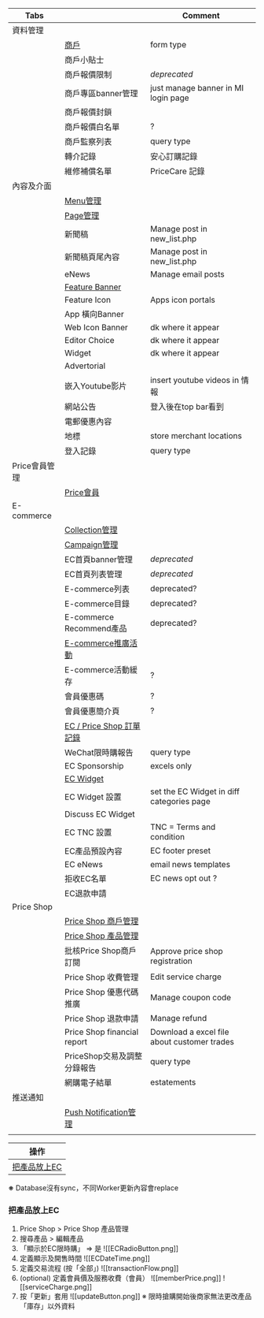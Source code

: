 
| Tabs       |                                                 | Comment                                     |
| ---------- | ----------------------------------------------- | ------------------------------------------- |
| 資料管理       |                                                 |                                             |
|            | [商戶](商戶)                                        | form type                                   |
|            | 商戶小貼士                                           |                                             |
|            | 商戶報價限制                                          | *deprecated*                                |
|            | 商戶專區banner管理                                    | just manage banner in MI login page         |
|            | 商戶報價封鎖                                          |                                             |
|            | 商戶報價白名單                                         | ?                                           |
|            | 商戶監察列表                                          | query type                                  |
|            | 轉介記錄                                            | 安心訂購記錄                                      |
|            | 維修補償名單                                          | PriceCare 記錄                                |
| 內容及介面      |                                                 |                                             |
|            | [Menu管理](Menu管理)                                |                                             |
|            | [Page管理](Page管理.md)                             |                                             |
|            | 新聞稿                                             | Manage post in new_list.php                 |
|            | 新聞稿頁尾內容                                         | Manage post in new_list.php                 |
|            | eNews                                           | Manage email posts                          |
|            | [Feature Banner](Feature%20Banner.md)           |                                             |
|            | Feature Icon                                    | Apps icon portals                           |
|            | App 橫向Banner                                    |                                             |
|            | Web Icon Banner                                 | dk where it appear                          |
|            | Editor Choice                                   | dk where it appear                          |
|            | Widget                                          | dk where it appear                          |
|            | Advertorial                                     |                                             |
|            | 嵌入Youtube影片                                     | insert youtube videos in 情報                 |
|            | 網站公告                                            | 登入後在top bar看到                               |
|            | 電郵優惠內容                                          |                                             |
|            | 地標                                              | store merchant locations                    |
|            | 登入記錄                                            | query type                                  |
| Price會員管理  |                                                 |                                             |
|            | [Price會員](Price會員.md)                           |                                             |
| E-commerce |                                                 |                                             |
|            | [Collection管理](Collection管理.md)                 |                                             |
|            | [Campaign管理](Campaign管理.md)                     |                                             |
|            | EC首頁banner管理                                    | *deprecated*                                |
|            | EC首頁列表管理                                        | *deprecated*                                |
|            | E-commerce列表                                    | deprecated?                                 |
|            | E-commerce目錄                                    | deprecated?                                 |
|            | E-commerce Recommend產品                          | deprecated?                                 |
|            | [E-commerce推廣活動](Coupon.md)                     |                                             |
|            | E-commerce活動緩存                                  | ?                                           |
|            | 會員優惠碼                                           | ?                                           |
|            | 會員優惠簡介頁                                         | ?                                           |
|            | [EC / Price Shop 訂單記錄](訂單記錄.md)                 |                                             |
|            | WeChat限時購報告                                     | query type                                  |
|            | EC Sponsorship                                  | excels only                                 |
|            | [EC Widget](EC%20Widget.md)                     |                                             |
|            | EC Widget 設置                                    | set the EC Widget in diff categories page   |
|            | Discuss EC Widget                               |                                             |
|            | EC TNC 設置                                       | TNC = Terms and condition                   |
|            | EC產品預設內容                                        | EC footer preset                            |
|            | EC eNews                                        | email news templates                        |
|            | 拒收EC名單                                          | EC news opt out ?                           |
|            | EC退款申請                                          |                                             |
| Price Shop |                                                 |                                             |
|            | [Price Shop 商戶管理](Price%20Shop%20商戶管理.md)       |                                             |
|            | [Price Shop 產品管理](Price%20Shop%20產品管理.md)       |                                             |
|            | 批核Price Shop商戶訂閱                                | Approve price shop registration             |
|            | Price Shop 收費管理                                 | Edit service charge                         |
|            | Price Shop 優惠代碼推廣                               | Manage coupon code                          |
|            | Price Shop 退款申請                                 | Manage refund                               |
|            | Price Shop financial report                     | Download a excel file about customer trades |
|            | PriceShop交易及調整分錄報告                              | query type                                  |
|            | 網購電子結單                                          | estatements                                 |
| 推送通知       |                                                 |                                             |
|            | [Push Notification管理](Push%20Notification管理.md) |                                             |
|            |                                                 |                                             |


| 操作                  |
| ------------------- |
| [把產品放上EC](#把產品放上EC) |
**※** Database沒有sync，不同Worker更新內容會replace


### 把產品放上EC
1. Price Shop > Price Shop 產品管理
2. 搜尋產品 > 編輯產品
3. 「顯示於EC限時購」 => 是
 ![[ECRadioButton.png]]
4. 定義顯示及開售時間 
![[ECDateTime.png]]
5. 定義交易流程 (按「全部」)
![[transactionFlow.png]]
6. (optional) 定義會員價及服務收費（會員）
![[memberPrice.png]]   ![[serviceCharge.png]]
7. 按「更新」套用
![[updateButton.png]]
※ 限時搶購開始後商家無法更改產品「庫存」以外資料